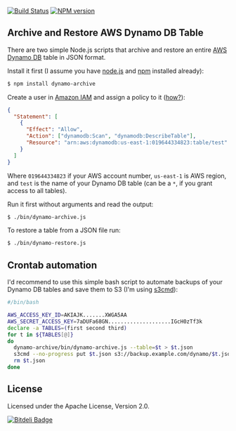 [![Build Status](https://travis-ci.org/yegor256/dynamo-archive.svg)](https://travis-ci.org/yegor256/dynamo-archive)
[![NPM version](https://badge.fury.io/js/dynamo-archive.svg)](http://badge.fury.io/js/dynamo-archive)

## Archive and Restore AWS Dynamo DB Table

There are two simple Node.js scripts that archive and restore an entire
[AWS Dynamo DB](http://aws.amazon.com/dynamodb/)
table in JSON format.

Install it first (I assume you have
[node.js](http://nodejs.org/) and
[npm](https://npmjs.org/doc/install.html) installed already):

```bash
$ npm install dynamo-archive
```

Create a user in [Amazon IAM](http://aws.amazon.com/iam/)
and assign a policy to it ([how?](http://docs.aws.amazon.com/IAM/latest/UserGuide/ManagingPolicies.html)):

```json
{
  "Statement": [
    {
      "Effect": "Allow",
      "Action": ["dynamodb:Scan", "dynamodb:DescribeTable"],
      "Resource": "arn:aws:dynamodb:us-east-1:019644334823:table/test"
    }
  ]
}
```

Where `019644334823` if your AWS account number, `us-east-1` is AWS region,
and `test` is the name of your Dynamo DB table (can be a `*`, if you grant
access to all tables).

Run it first without arguments and read the output:

```bash
$ ./bin/dynamo-archive.js
```

To restore a table from a JSON file run:

```bash
$ ./bin/dynamo-restore.js
```

## Crontab automation

I'd recommend to use this simple bash script to automate backups
of your Dynamo DB tables and save them to S3 (I'm using [s3cmd](http://s3tools.org/s3cmd)):

```bash
#/bin/bash

AWS_ACCESS_KEY_ID=AKIAJK.......XWGA5AA
AWS_SECRET_ACCESS_KEY=7aDUFa68GN....................IGcH0zTf3k
declare -a TABLES=(first second third)
for t in ${TABLES[@]}
do
  dynamo-archive/bin/dynamo-archive.js --table=$t > $t.json
  s3cmd --no-progress put $t.json s3://backup.example.com/dynamo/$t.json
  rm $t.json
done
```

## License

Licensed under the Apache License, Version 2.0.


[![Bitdeli Badge](https://d2weczhvl823v0.cloudfront.net/yegor256/dynamo-archive/trend.png)](https://bitdeli.com/free "Bitdeli Badge")

